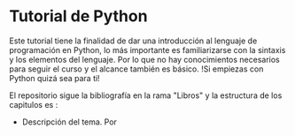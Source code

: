 # Tutorial de Python
Este tutorial tiene la finalidad de dar una introducción al lenguaje de programación en Python, lo más importante es familiarizarse con la sintaxis y los elementos del lenguaje. Por lo que no hay conocimientos necesarios para seguir el curso y el alcance también es básico. !Si empiezas con Python quizá sea para ti! 

El repositorio sigue la bibliografía en la rama "Libros" y la estructura de los capitulos es : 
- Descripción del tema. Por
 

<!--stackedit_data:
eyJoaXN0b3J5IjpbMTAyMzg2OTM0OF19
-->